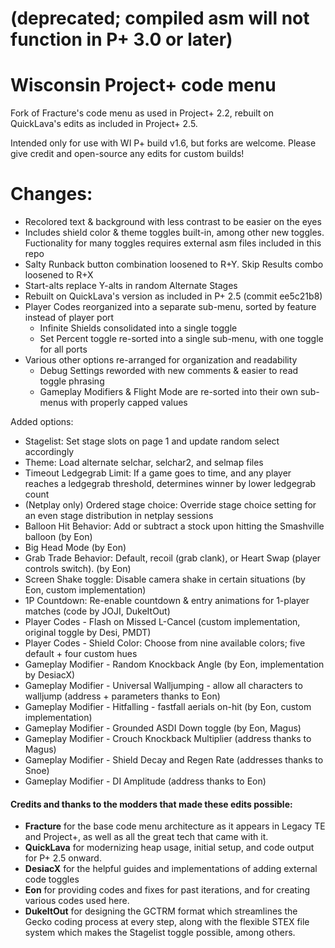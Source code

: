 # (deprecated; compiled asm will not function in P+ 3.0 or later)
# Wisconsin Project+ code menu

Fork of Fracture's code menu as used in Project+ 2.2, rebuilt on QuickLava's edits as included in Project+ 2.5.

Intended only for use with WI P+ build v1.6, but forks are welcome. Please give credit and open-source any edits for custom builds!

# Changes:
- Recolored text & background with less contrast to be easier on the eyes
- Includes shield color & theme toggles built-in, among other new toggles. Fuctionality for many toggles requires external asm files included in this repo
- Salty Runback button combination loosened to R+Y. Skip Results combo loosened to R+X
- Start-alts replace Y-alts in random Alternate Stages
- Rebuilt on QuickLava's version as included in P+ 2.5 (commit ee5c21b8)
- Player Codes reorganized into a separate sub-menu, sorted by feature instead of player port
  - Infinite Shields consolidated into a single toggle
  - Set Percent toggle re-sorted into a single sub-menu, with one toggle for all ports 
- Various other options re-arranged for organization and readability
  - Debug Settings reworded with new comments & easier to read toggle phrasing
  - Gameplay Modifiers & Flight Mode are re-sorted into their own sub-menus with properly capped values

Added options:
- Stagelist: Set stage slots on page 1 and update random select accordingly
- Theme: Load alternate selchar, selchar2, and selmap files
- Timeout Ledgegrab Limit: If a game goes to time, and any player reaches a ledgegrab threshold, determines winner by lower ledgegrab count
- (Netplay only) Ordered stage choice: Override stage choice setting for an even stage distribution in netplay sessions
- Balloon Hit Behavior: Add or subtract a stock upon hitting the Smashville balloon (by Eon)
- Big Head Mode (by Eon)
- Grab Trade Behavior: Default, recoil (grab clank), or Heart Swap (player controls switch). (by Eon)
- Screen Shake toggle: Disable camera shake in certain situations (by Eon, custom implementation)
- 1P Countdown: Re-enable countdown & entry animations for 1-player matches (code by JOJI, DukeItOut)
- Player Codes - Flash on Missed L-Cancel (custom implementation, original toggle by Desi, PMDT)
- Player Codes - Shield Color: Choose from nine available colors; five default + four custom hues
- Gameplay Modifier - Random Knockback Angle (by Eon, implementation by DesiacX)
- Gameplay Modifier - Universal Walljumping - allow all characters to walljump (address + parameters thanks to Eon)
- Gameplay Modifier - Hitfalling - fastfall aerials on-hit (by Eon, custom implementation)
- Gameplay Modifier - Grounded ASDI Down toggle (by Eon, Magus)
- Gameplay Modifier - Crouch Knockback Multiplier (address thanks to Magus)
- Gameplay Modifier - Shield Decay and Regen Rate (addresses thanks to Snoe)
- Gameplay Modifier - DI Amplitude (address thanks to Eon)

#### Credits and thanks to the modders that made these edits possible:  
- **Fracture** for the base code menu architecture as it appears in Legacy TE and Project+, as well as all the great tech that came with it.
- **QuickLava** for modernizing heap usage, initial setup, and code output for P+ 2.5 onward.
- **DesiacX** for the helpful guides and implementations of adding external code toggles
- **Eon** for providing codes and fixes for past iterations, and for creating various codes used here. 
- **DukeItOut** for designing the GCTRM format which streamlines the Gecko coding process at every step, along with the flexible STEX file system which makes the Stagelist toggle possible, among others.

